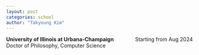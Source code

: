 ```yaml
---
layout: post
categories: school
author: "Takyoung Kim"
---
```


<strong>University of Illinois at Urbana-Champaign</strong> <span style="float:right">Starting from Aug 2024</span><br>
Doctor of Philosophy, Computer Science